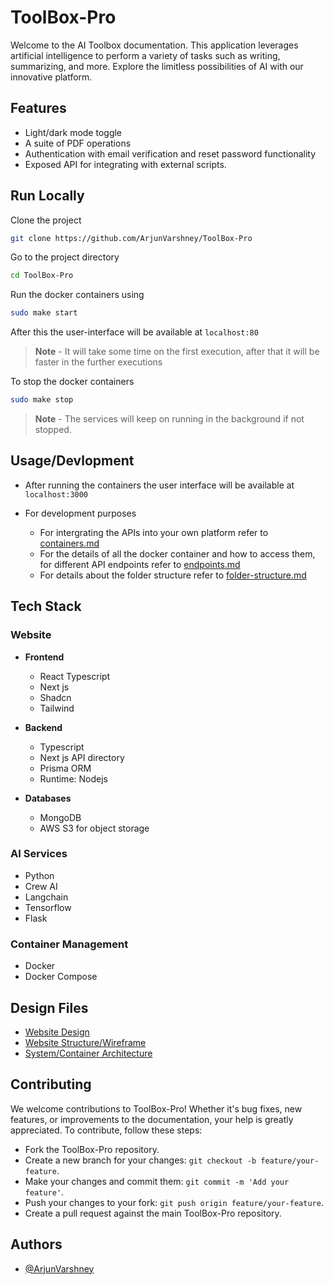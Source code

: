 # ToolBox-Pro

Welcome to the AI Toolbox documentation. This application leverages artificial intelligence to perform a variety of tasks such as writing, summarizing, and more. Explore the limitless possibilities of AI with our innovative platform.

## Features

-  Light/dark mode toggle
-  A suite of PDF operations
-  Authentication with email verification and reset password functionality
-  Exposed API for integrating with external scripts.

## Run Locally

Clone the project

```bash
git clone https://github.com/ArjunVarshney/ToolBox-Pro
```

Go to the project directory

```bash
cd ToolBox-Pro
```

Run the docker containers using

```bash
sudo make start
```

After this the user-interface will be available at `localhost:80`

> **Note** - It will take some time on the first execution, after that it will be faster in the further executions

To stop the docker containers

```sh
sudo make stop
```

> **Note** - The services will keep on running in the background if not stopped.

## Usage/Devlopment

-  After running the containers the user interface will be available at `localhost:3000`

-  For development purposes
   -  For intergrating the APIs into your own platform refer to [containers.md](containers.md)
   -  For the details of all the docker container and how to access them, for different API endpoints refer to [endpoints.md](endpoints.md)
   -  For details about the folder structure refer to [folder-structure.md](folder-structure.md)

## Tech Stack

### Website

-  **Frontend**

   -  React Typescript
   -  Next js
   -  Shadcn
   -  Tailwind

-  **Backend**

   -  Typescript
   -  Next js API directory
   -  Prisma ORM
   -  Runtime: Nodejs

-  **Databases**
   -  MongoDB
   -  AWS S3 for object storage

### AI Services

-  Python
-  Crew AI
-  Langchain
-  Tensorflow
-  Flask

### Container Management

-  Docker
-  Docker Compose

## Design Files

-  [Website Design](https://www.figma.com/design/1hm45NVNMcuKniUwSHISCV/Website-design?t=ndumJaSboTAXFyfU-1)
-  [Website Structure/Wireframe](https://www.figma.com/board/xvXAsd96d45asun7f8uck1/Website-structure?t=ndumJaSboTAXFyfU-1)
-  [System/Container Architecture](https://www.figma.com/board/uA8KmhESL016Et3Tunqyg2/Container-Architecture?t=ndumJaSboTAXFyfU-1)

## Contributing

We welcome contributions to ToolBox-Pro! Whether it's bug fixes, new features, or improvements to the documentation, your help is greatly appreciated. To contribute, follow these steps:

-  Fork the ToolBox-Pro repository.
-  Create a new branch for your changes: `git checkout -b feature/your-feature`.
-  Make your changes and commit them: `git commit -m 'Add your feature'`.
-  Push your changes to your fork: `git push origin feature/your-feature`.
-  Create a pull request against the main ToolBox-Pro repository.

## Authors

-  [@ArjunVarshney](https://github.com/ArjunVarshney)
